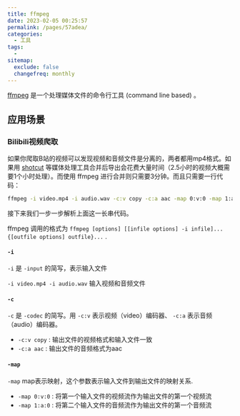 ```yaml
---
title: ffmpeg
date: 2023-02-05 00:25:57
permalink: /pages/57adea/
categories:
  - 工具
tags:
  - 
sitemap:
  exclude: false
  changefreq: monthly
---
```



[ffmpeg](https://ffmpeg.org/) 是一个处理媒体文件的命令行工具 (command line based) 。

## 应用场景

### Bilibili视频爬取

如果你爬取B站的视频可以发现视频和音频文件是分离的，两者都用mp4格式。如果用 [shotcut](https://shotcut.org/) 等媒体处理工具合并后导出会花费大量时间（2.5小时的视频大概需要1个小时处理）。而使用 ffmpeg 进行合并则只需要3分钟。而且只需要一行代码：

```bash
ffmpeg -i video.mp4 -i audio.wav -c:v copy -c:a aac -map 0:v:0 -map 1:a:0 output.mp4
```

接下来我们一步一步解析上面这一长串代码。

ffmpeg 调用的格式为 `ffmpeg [options] [[infile options] -i infile]... {[outfile options] outfile}...` .

#### `-i` 

`-i` 是 `-input` 的简写，表示输入文件

`-i video.mp4 -i audio.wav` 输入视频和音频文件

#### `-c`

`-c` 是 `-codec` 的简写。用 `-c:v` 表示视频（video）编码器、 `-c:a` 表示音频（audio）编码器。

- `-c:v copy` : 输出文件的视频格式和输入文件一致
- `-c:a aac` : 输出文件的音频格式为aac

#### `-map`

`-map` map表示映射，这个参数表示输入文件到输出文件的映射关系.

- `-map 0:v:0` : 将第一个输入文件的视频流作为输出文件的第一个视频流
- `-map 1:a:0` : 将第二个输入文件的音频流作为输出文件的第一个音频流

